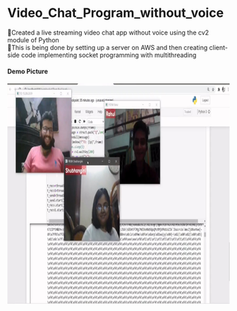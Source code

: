 # Video_Chat_Program_without_voice
📌Created a live streaming video chat app without voice using the cv2 module of Python<br>
📌This is being done by setting up a server on AWS and then creating client-side code implementing socket programming with multithreading
<h4> Demo Picture <h4>
<p align="center">
<img src="demo.jpg" width="600" height="500"> 
</p>
 
